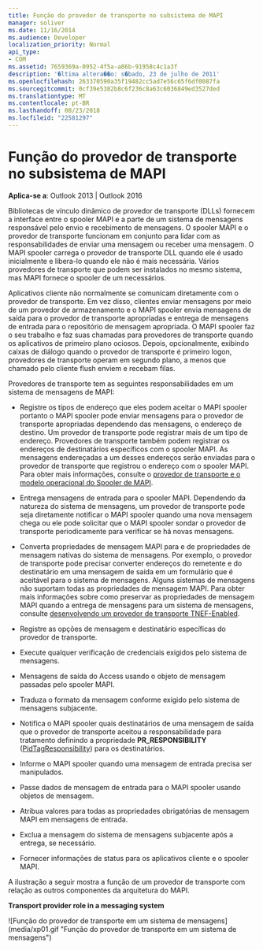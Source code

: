 ```yaml
---
title: Função do provedor de transporte no subsistema de MAPI
manager: soliver
ms.date: 11/16/2014
ms.audience: Developer
localization_priority: Normal
api_type:
- COM
ms.assetid: 7659369a-0952-4f5a-a86b-91958c4c1a3f
description: '�ltima altera��o: s�bado, 23 de julho de 2011'
ms.openlocfilehash: 263370590a35f19482cc5ad7e56c65f6df0087fa
ms.sourcegitcommit: 0cf39e5382b8c6f236c8a63c6036849ed3527ded
ms.translationtype: MT
ms.contentlocale: pt-BR
ms.lasthandoff: 08/23/2018
ms.locfileid: "22581297"
---
```

# <a name="transport-provider-role-in-the-mapi-subsystem"></a>Função do provedor de transporte no subsistema de MAPI
  
**Aplica-se a**: Outlook 2013 | Outlook 2016 
  
Bibliotecas de vínculo dinâmico de provedor de transporte (DLLs) fornecem a interface entre o spooler MAPI e a parte de um sistema de mensagens responsável pelo envio e recebimento de mensagens. O spooler MAPI e o provedor de transporte funcionam em conjunto para lidar com as responsabilidades de enviar uma mensagem ou receber uma mensagem. O MAPI spooler carrega o provedor de transporte DLL quando ele é usado inicialmente e libera-lo quando ele não é mais necessária. Vários provedores de transporte que podem ser instalados no mesmo sistema, mas MAPI fornece o spooler de um necessários.
  
Aplicativos cliente não normalmente se comunicam diretamente com o provedor de transporte. Em vez disso, clientes enviar mensagens por meio de um provedor de armazenamento e o MAPI spooler envia mensagens de saída para o provedor de transporte apropriadas e entrega de mensagens de entrada para o repositório de mensagem apropriada. O MAPI spooler faz o seu trabalho e faz suas chamadas para provedores de transporte quando os aplicativos de primeiro plano ociosos. Depois, opcionalmente, exibindo caixas de diálogo quando o provedor de transporte é primeiro logon, provedores de transporte operam em segundo plano, a menos que chamado pelo cliente flush enviem e recebam filas. 
  
Provedores de transporte tem as seguintes responsabilidades em um sistema de mensagens de MAPI:
  
- Registre os tipos de endereço que eles podem aceitar o MAPI spooler portanto o MAPI spooler pode enviar mensagens para o provedor de transporte apropriadas dependendo das mensagens, o endereço de destino. Um provedor de transporte pode registrar mais de um tipo de endereço. Provedores de transporte também podem registrar os endereços de destinatários específicos com o spooler MAPI. As mensagens endereçadas a um desses endereços serão enviadas para o provedor de transporte que registrou o endereço com o spooler MAPI. Para obter mais informações, consulte o [provedor de transporte e o modelo operacional do Spooler de MAPI](transport-provider-and-mapi-spooler-operational-model.md).
    
- Entrega mensagens de entrada para o spooler MAPI. Dependendo da natureza do sistema de mensagens, um provedor de transporte pode seja diretamente notificar o MAPI spooler quando uma nova mensagem chega ou ele pode solicitar que o MAPI spooler sondar o provedor de transporte periodicamente para verificar se há novas mensagens.
    
- Converta propriedades de mensagem MAPI para e de propriedades de mensagem nativas do sistema de mensagens. Por exemplo, o provedor de transporte pode precisar converter endereços do remetente e do destinatário em uma mensagem de saída em um formulário que é aceitável para o sistema de mensagens. Alguns sistemas de mensagens não suportam todas as propriedades de mensagem MAPI. Para obter mais informações sobre como preservar as propriedades de mensagem MAPI quando a entrega de mensagens para um sistema de mensagens, consulte [desenvolvendo um provedor de transporte TNEF-Enabled](developing-a-tnef-enabled-transport-provider.md).
    
- Registre as opções de mensagem e destinatário específicas do provedor de transporte.
    
- Execute qualquer verificação de credenciais exigidos pelo sistema de mensagens.
    
- Mensagens de saída do Access usando o objeto de mensagem passadas pelo spooler MAPI.
    
- Traduza o formato da mensagem conforme exigido pelo sistema de mensagens subjacente.
    
- Notifica o MAPI spooler quais destinatários de uma mensagem de saída que o provedor de transporte aceitou a responsabilidade para tratamento definindo a propriedade **PR_RESPONSIBILITY** ([PidTagResponsibility](pidtagresponsibility-canonical-property.md)) para os destinatários.
    
- Informe o MAPI spooler quando uma mensagem de entrada precisa ser manipulados.
    
- Passe dados de mensagem de entrada para o MAPI spooler usando objetos de mensagem.
    
- Atribua valores para todas as propriedades obrigatórias de mensagem MAPI em mensagens de entrada.
    
- Exclua a mensagem do sistema de mensagens subjacente após a entrega, se necessário.
    
- Fornecer informações de status para os aplicativos cliente e o spooler MAPI.
    
A ilustração a seguir mostra a função de um provedor de transporte com relação as outros componentes da arquitetura do MAPI.
  
**Transport provider role in a messaging system**
  
![Função do provedor de transporte em um sistema de mensagens] (media/xp01.gif "Função do provedor de transporte em um sistema de mensagens")
  


